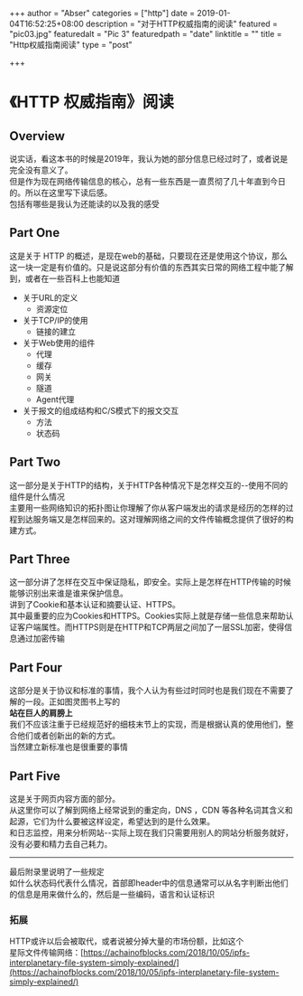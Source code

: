 +++
author = "Abser"
categories = ["http"]
date = 2019-01-04T16:52:25+08:00
description = "对于HTTP权威指南的阅读"
featured = "pic03.jpg"
featuredalt = "Pic 3"
featuredpath = "date"
linktitle = ""
title = "Http权威指南阅读"
type = "post"

+++

# 《HTTP 权威指南》阅读

## Overview
说实话，看这本书的时候是2019年，我认为她的部分信息已经过时了，或者说是完全没有意义了。<br />但是作为现在网络传输信息的核心，总有一些东西是一直贯彻了几十年直到今日的。所以在这里写下读后感。<br />包括有哪些是我认为还能读的以及我的感受

## Part One
这是关于 HTTP 的概述，是现在web的基础，只要现在还是使用这个协议，那么这一块一定是有价值的。只是说这部分有价值的东西其实日常的网络工程中能了解到，或者在一些百科上也能知道
* 关于URL的定义
  * 资源定位
* 关于TCP/IP的使用
  * 链接的建立
* 关于Web使用的组件
  * 代理
  * 缓存
  * 网关
  * 隧道
  * Agent代理
* 关于报文的组成结构和C/S模式下的报文交互
  * 方法
  * 状态码

## Part Two
这一部分是关于HTTP的结构，关于HTTP各种情况下是怎样交互的--使用不同的组件是什么情况<br />主要用一些网络知识的拓扑图让你理解了你从客户端发出的请求是经历的怎样的过程到达服务端又是怎样回来的。这对理解网络之间的文件传输概念提供了很好的构建方式。

## Part Three
这一部分讲了怎样在交互中保证隐私，即安全。实际上是怎样在HTTP传输的时候能够识别出来谁是谁来保护信息。<br />讲到了Cookie和基本认证和摘要认证、HTTPS。<br />其中最重要的应为Cookies和HTTPS。Cookies实际上就是存储一些信息来帮助认证客户端属性。而HTTPS则是在HTTP和TCP两层之间加了一层SSL加密，使得信息通过加密传输

## Part Four
这部分是关于协议和标准的事情，我个人认为有些过时同时也是我们现在不需要了解的一段。正如图灵图书上写的<br />**站在巨人的肩膀上**<br />我们不应该注重于已经规范好的细枝末节上的实现，而是根据认真的使用他们，整合他们或者创新出的新的方式。<br />当然建立新标准也是很重要的事情

## Part Five
这是关于网页内容方面的部分。<br />从这里你可以了解到网络上经常说到的重定向，DNS ，CDN 等各种名词其含义和起源，它们为什么要被这样设定，希望达到的是什么效果。<br />和日志监控，用来分析网站--实际上现在我们只需要用别人的网站分析服务就好，没有必要和精力去自己耗力。

---
最后附录里说明了一些规定<br />如什么状态码代表什么情况，首部即header中的信息通常可以从名字判断出他们的信息是用来做什么的，然后是一些编码，语言和认证标识

### 拓展
HTTP或许以后会被取代，或者说被分掉大量的市场份额，比如这个<br />星际文件传输网络：[https://achainofblocks.com/2018/10/05/ipfs-interplanetary-file-system-simply-explained/](https://achainofblocks.com/2018/10/05/ipfs-interplanetary-file-system-simply-explained/)
